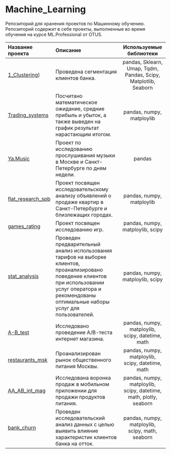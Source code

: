 # Machine_Learning
Репозиторий для хранения проектов по Машинному обучению. Репозиторий содержит в себе проекты, выполненные во время обучения на курсе ML.Professional от OTUS.

| Название проекта                                                             | Описание                | Используемые библиотеки     |
| :----------------------------------------------------------------------------| :--------------------- |:---------------------------:|
| [1_Clustering](https://github.com/golovskoy/Machine_Learning/tree/main/1_Clustering))       | Проведена сегментация клиентов банка. | pandas, Sklearn, Umap, Tqdm, Pandas, Scipy, Matplotlib, Seaborn |
|[Trading_systems](https://github.com/golovskoy/analysis/tree/main/My%20job) |Посчитано математическое ожидание, средние прибыль и убыток, а также выведен на график результат нарастающим итогом. |pandas, numpy, matploylib|
|[Ya.Music](https://github.com/golovskoy/analysis/tree/main/Ya.Practicum_projects/1_Ya.Music) |Проект по исследованию прослушивания музыки в Москве и Санкт-Петербурге по дням недели. |pandas|
|[flat_research_spb](https://github.com/golovskoy/analysis/tree/main/Ya.Practicum_projects/2_Flat_research_Spb) |Проект посвящен исследовательскому анализу объявлений о продаже квартир в Санкт-Петербурге и близлежащих городах.  |pandas, numpy, matploylib|
|[games_rating](https://github.com/golovskoy/analysis/tree/main/Ya.Practicum_projects/3_games_rating) |Проект посвящен исследованию игр.  |pandas, numpy, matploylib, scipy|
|[stat_analysis](https://github.com/golovskoy/analysis/tree/main/Ya.Practicum_projects/4_stat_analysis) |Проведен предварительный анализ использования тарифов на выборке клиентов, проанализировано поведение клиентов при использовании услуг оператора и рекомендованы оптимальные наборы услуг для пользователей.   |pandas, numpy, matploylib, scipy|
|[A-B_test](https://github.com/golovskoy/analysis/tree/main/Ya.Practicum_projects/5_A-B_test) |Исследовано проведение А/В-теста интернет магазина. |pandas, numpy, matploylib, scipy, datetime, math|
|[restaurants_msk](https://github.com/golovskoy/analysis/tree/main/Ya.Practicum_projects/6_restaurants_msk) |Проанализирован рынок общественного питания Москвы. |pandas, numpy, matploylib, scipy, datetime, math|
|[AA_AB_int_mag](https://github.com/golovskoy/analysis/tree/main/Ya.Practicum_projects/7_AA_AB_int_mag) |Исследована воронка продаж в мобильном приложении для продажи продуктов питания. |pandas, numpy, matploylib, scipy, datetime, math, plotly, seaborn|
|[bank_churn](https://github.com/golovskoy/analysis/tree/main/Ya.Practicum_projects/8_bank_churn) |Проведен исследовательский анализ данных с целью выявить влияние характеристик клиентов банка на отток. |pandas, numpy, matploylib, scipy, math, seaborn|
